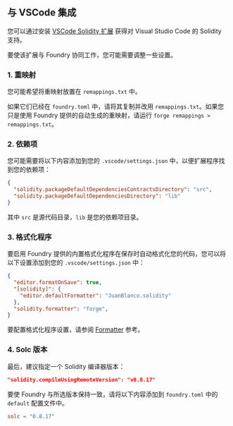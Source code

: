## 与 VSCode 集成

您可以通过安装 [VSCode Solidity 扩展](https://github.com/juanfranblanco/vscode-solidity) 获得对 Visual Studio Code 的 Solidity 支持。

要使该扩展与 Foundry 协同工作，您可能需要调整一些设置。

### 1. 重映射

您可能希望将重映射放置在 `remappings.txt` 中。

如果它们已经在 `foundry.toml` 中，请将其复制并改用 `remappings.txt`。如果您只是使用 Foundry 提供的自动生成的重映射，请运行 `forge remappings > remappings.txt`。

### 2. 依赖项

您可能需要将以下内容添加到您的 `.vscode/settings.json` 中，以便扩展程序找到您的依赖项：

```json
{
  "solidity.packageDefaultDependenciesContractsDirectory": "src",
  "solidity.packageDefaultDependenciesDirectory": "lib"
}
```

其中 `src` 是源代码目录，`lib` 是您的依赖项目录。

### 3. 格式化程序

要启用 Foundry 提供的内置格式化程序在保存时自动格式化您的代码，您可以将以下设置添加到您的 `.vscode/settings.json` 中：

```json
{
  "editor.formatOnSave": true,
  "[solidity]": {
    "editor.defaultFormatter": "JuanBlanco.solidity" 
  },
  "solidity.formatter": "forge",
}
```

要配置格式化程序设置，请参阅 [Formatter](../reference/config/formatter.md) 参考。

### 4. Solc 版本

最后，建议指定一个 Solidity 编译器版本：

```json
"solidity.compileUsingRemoteVersion": "v0.8.17"
```

要使 Foundry 与所选版本保持一致，请将以下内容添加到 `foundry.toml` 中的 `default` 配置文件中。

```toml
solc = "0.8.17"
``` 